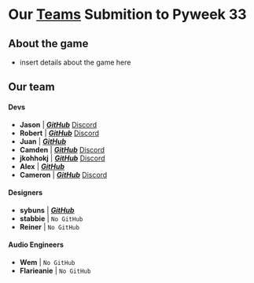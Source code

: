  # Our [Teams](https://pyweek.org/e/tzs/) Submition to Pyweek 33

 ## About the game
- insert details about the game here


 ## Our team
 
 #### Devs
 - **Jason** | [**_GitHub_**](https://github.com/JasonLovesDoggo) [Discord](https://discordapp.com/users/511724576674414600) 
 - **Robert** | [**_GitHub_**](https://github.com/robert-abraham) [Discord](https://discordapp.com/users/355535096486428675) 
 - **Juan** | [**_GitHub_**](https://github.com/regalk13) 
 - **Camden** | [**_GitHub_**](https://github.com/SoupySoups) [Discord](https://discordapp.com/users/858952348445179925) 
 - **jkohhokj** | [**_GitHub_**](https://github.com/jkohhokj) [Discord](https://discordapp.com/users/455380055745363969) 
 - **Alex** | [**_GitHub_**](https://github.com/zdrc) 
 - **Cameron** | [**_GitHub_**](https://github.com/n0remac) [Discord](https://discordapp.com/users/239260347981103105)  
 
 #### Designers 
 - **sybuns** | [**_GitHub_**](https://github.com/leelocin) 
 - **stabbie** | `No GitHub` 
 - **Reiner** | `No GitHub` 
 
 #### Audio Engineers
 - **Wem** | `No GitHub` 
 - **Flarieanie** | `No GitHub` 
